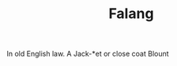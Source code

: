 ---
title: Falang
letter: F
permalink: "/definitions/bld-falang.html"
body: In old English law. A Jack-*et or close coat Blount
published_at: '2018-07-07'
source: Black's Law Dictionary 2nd Ed (1910)
layout: post
---